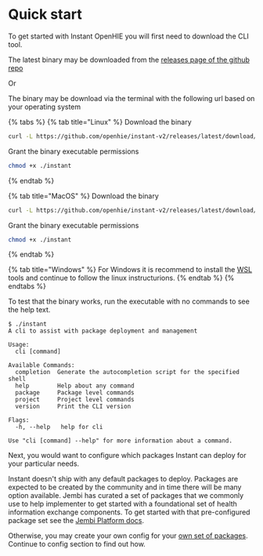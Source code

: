 # Quick start

To get started with Instant OpenHIE you will first need to download the CLI tool.

The latest binary may be downloaded from the [releases page of the github repo](https://github.com/openhie/package-starter-kit/releases)

Or

The binary may be download via the terminal with the following url based on your operating system

{% tabs %}
{% tab title="Linux" %}
Download the binary

```bash
curl -L https://github.com/openhie/instant-v2/releases/latest/download/instant-linux -o instant
```

Grant the binary executable permissions

```bash
chmod +x ./instant
```
{% endtab %}

{% tab title="MacOS" %}
Download the binary

```bash
curl -L https://github.com/openhie/instant-v2/releases/latest/download/instant-macos -o instant
```

Grant the binary executable permissions

```bash
chmod +x ./instant
```
{% endtab %}

{% tab title="Windows" %}
For Windows it is recommend to install the [WSL](https://learn.microsoft.com/en-us/windows/wsl/install) tools and continue to follow the linux instructurions.
{% endtab %}
{% endtabs %}

To test that the binary works, run the executable with no commands to see the help text.

```
$ ./instant
A cli to assist with package deployment and management

Usage:
  cli [command]

Available Commands:
  completion  Generate the autocompletion script for the specified shell
  help        Help about any command
  package     Package level commands
  project     Project level commands
  version     Print the CLI version

Flags:
  -h, --help   help for cli

Use "cli [command] --help" for more information about a command.
```

Next, you would want to configure which packages Instant can deploy for your particular needs.

Instant doesn't ship with any default packages to deploy. Packages are expected to be created by the community and in time there will be many option available. Jembi has curated a set of packages that we commonly use to help implementer to get started with a foundational set of health information exchange components. To get started with that pre-configured package set see the [Jembi Platform docs](https://jembi.gitbook.io/jembi-platform/).

Otherwise, you may create your own config for your [own set of packages](../package/create-a-custom-package/). Continue to config section to find out how.
